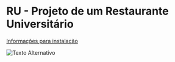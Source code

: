 # RU - Projeto de um Restaurante Universitário

[Informações para instalação](https://drive.google.com/drive/folders/1oaIk2lZmDlEwG7vIA7KYb-syKHvL2-Oc)

![Texto Alternativo](https://lh3.googleusercontent.com/pw/AP1GczO3aJTI9ZhNZJF3Tzj42bMxWDrGppCcJx3YfR6YSzzJ9hyHyH0gCeBGoZFaS-iRZuVGi_QXyUm3f3_N5t_K64nRZs8BQ4iKbK6EWYUzFJQek4ECryY=w1032-h906-no)

